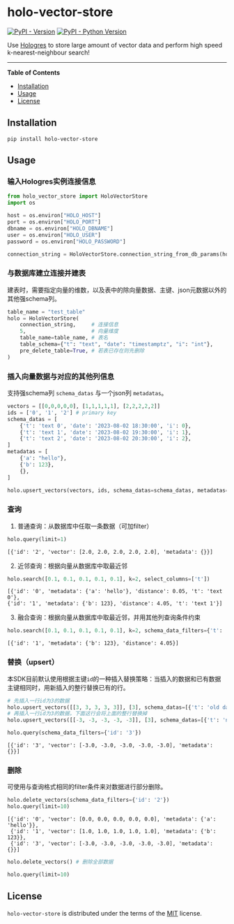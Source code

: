 # holo-vector-store

[![PyPI - Version](https://img.shields.io/pypi/v/holo-vector-store.svg)](https://pypi.org/project/holo-vector-store)
[![PyPI - Python Version](https://img.shields.io/pypi/pyversions/holo-vector-store.svg)](https://pypi.org/project/holo-vector-store)

Use [Hologres](https://www.alibabacloud.com/product/hologres) to store large amount of vector data and perform high speed k-nearest-neighbour search!

-----

**Table of Contents**

- [Installation](#installation)
- [Usage](#usage)
- [License](#license)

## Installation

```console
pip install holo-vector-store
```

## Usage

### 输入Hologres实例连接信息

```python
from holo_vector_store import HoloVectorStore
import os

host = os.environ["HOLO_HOST"]
port = os.environ["HOLO_PORT"]
dbname = os.environ["HOLO_DBNAME"]
user = os.environ["HOLO_USER"]
password = os.environ["HOLO_PASSWORD"]

connection_string = HoloVectorStore.connection_string_from_db_params(host, port, dbname, user, password)
```

### 与数据库建立连接并建表

建表时，需要指定向量的维数，以及表中的除向量数据、主键、json元数据以外的其他强schema列。

```python
table_name = "test_table"
holo = HoloVectorStore(
    connection_string,     # 连接信息
    5,                     # 向量维度
    table_name=table_name, # 表名
    table_schema={"t": "text", "date": "timestamptz", "i": "int"},
    pre_delete_table=True, # 若表已存在则先删除
)
```

### 插入向量数据与对应的其他列信息

支持强schema列 `schema_datas` 与一个json列 `metadatas`。

```python
vectors = [[0,0,0,0,0], [1,1,1,1,1], [2,2,2,2,2]]
ids = ['0', '1', '2'] # primary key
schema_datas = [
    {'t': 'text 0', 'date': '2023-08-02 18:30:00', 'i': 0},
    {'t': 'text 1', 'date': '2023-08-02 19:30:00', 'i': 1},
    {'t': 'text 2', 'date': '2023-08-02 20:30:00', 'i': 2},
]
metadatas = [
    {'a': "hello"},
    {'b': 123},
    {},
]

holo.upsert_vectors(vectors, ids, schema_datas=schema_datas, metadatas=metadatas)
```

### 查询

1. 普通查询：从数据库中任取一条数据（可加filter）

```python
holo.query(limit=1)
```

    [{'id': '2', 'vector': [2.0, 2.0, 2.0, 2.0, 2.0], 'metadata': {}}]

2. 近邻查询：根据向量从数据库中取最近邻

```python
holo.search([0.1, 0.1, 0.1, 0.1, 0.1], k=2, select_columns=['t'])
```

    [{'id': '0', 'metadata': {'a': 'hello'}, 'distance': 0.05, 't': 'text 0'},
    {'id': '1', 'metadata': {'b': 123}, 'distance': 4.05, 't': 'text 1'}]

3. 融合查询：根据向量从数据库中取最近邻，并用其他列查询条件约束

```python
holo.search([0.1, 0.1, 0.1, 0.1, 0.1], k=2, schema_data_filters={'t': 'text 1'})
```

    [{'id': '1', 'metadata': {'b': 123}, 'distance': 4.05}]

### 替换（upsert）

本SDK目前默认使用根据主键`id`的一种插入替换策略：当插入的数据和已有数据主键相同时，用新插入的整行替换已有的行。

```python
# 先插入一行id为3的数据
holo.upsert_vectors([[3, 3, 3, 3, 3]], [3], schema_datas=[{'t': 'old data'}])
# 再插入一行id为3的数据，下面这行会将上面的整行替换掉
holo.upsert_vectors([[-3, -3, -3, -3, -3]], [3], schema_datas=[{'t': 'new data'}])

holo.query(schema_data_filters={'id': '3'})
```

    [{'id': '3', 'vector': [-3.0, -3.0, -3.0, -3.0, -3.0], 'metadata': {}}]

### 删除

可使用与查询格式相同的filter条件来对数据进行部分删除。

```python
holo.delete_vectors(schema_data_filters={'id': '2'})
holo.query(limit=10)
```

    [{'id': '0', 'vector': [0.0, 0.0, 0.0, 0.0, 0.0], 'metadata': {'a': 'hello'}},
     {'id': '1', 'vector': [1.0, 1.0, 1.0, 1.0, 1.0], 'metadata': {'b': 123}},
     {'id': '3', 'vector': [-3.0, -3.0, -3.0, -3.0, -3.0], 'metadata': {}}]

```python
holo.delete_vectors() # 删除全部数据
```

```python
holo.query(limit=10)
```

## License

`holo-vector-store` is distributed under the terms of the [MIT](https://spdx.org/licenses/MIT.html) license.
